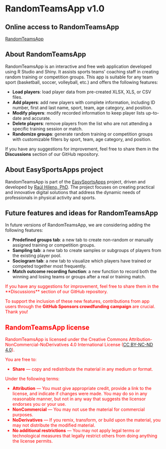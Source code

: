 # RandomTeamsApp v1.0

## Online access to RandomTeamsApp

[RandomTeamsApp](https://connect.posit.cloud/EasySportsApps/content/0192fc61-e249-141f-ce78-947fd86d0d11)

## About RandomTeamsApp

RandomTeamsApp is an interactive and free web application developed using R Studio and Shiny. It assists sports teams' coaching staff in creating random training or competition groups. This app is suitable for any team sport (basketball, soccer, volleyball, etc.) and offers the following features:

- **Load players**: load player data from pre-created XLSX, XLS, or CSV files.
- **Add players**: add new players with complete information, including ID number, first and last name, sport, team, age category, and position.
- **Modify players**: modify recorded information to keep player lists up-to-date and accurate.
- **Delete players**: remove players from the list who are not attending a specific training session or match.
- **Randomize groups**: generate random training or competition groups with customizable filters by sport, team, age category, and position.

If you have any suggestions for improvement, feel free to share them in the **Discussions** section of our GitHub repository.

## About EasySportsApps project

RandomTeamsApp is part of the [EasySportsApps](https://github.com/EasySportsApps) project, driven and developed by [Raúl Hileno, PhD](https://orcid.org/0000-0003-3447-395X). The project focuses on creating practical and innovative digital solutions that address the dynamic needs of professionals in physical activity and sports.

## Future features and ideas for RandomTeamsApp

In future versions of RandomTeamsApp, we are considering adding the following features:

- **Predefined groups tab**: a new tab to create non-random or manually assigned training or competition groups.
- **Sampling tab**: a new tab to create samples or subgroups of players from the existing player pool.
- **Sociogram tab**: a new tab to visualize which players have trained or competed together most frequently.
- **Match outcome recording function**: a new function to record both the winning and losing teams or groups after a real or training match.

<span style="color:red">
If you have any suggestions for improvement, feel free to share them in the **Discussions** section of our GitHub repository.

To support the inclusion of these new features, contributions from app users through the **GitHub Sponsors crowdfunding campaign** are crucial. Thank you!
</span>

## RandomTeamsApp license

RandomTeamsApp is licensed under the Creative Commons Attribution-NonCommercial-NoDerivatives 4.0 International License ([CC BY-NC-ND 4.0](https://creativecommons.org/licenses/by-nc-nd/4.0/)).

You are free to:
- **Share** — copy and redistribute the material in any medium or format.

Under the following terms:
- **Attribution** — You must give appropriate credit, provide a link to the license, and indicate if changes were made. You may do so in any reasonable manner, but not in any way that suggests the licensor endorses you or your use.
- **NonCommercial** — You may not use the material for commercial purposes.
- **NoDerivatives** — If you remix, transform, or build upon the material, you may not distribute the modified material.
- **No additional restrictions** — You may not apply legal terms or technological measures that legally restrict others from doing anything the license permits.
